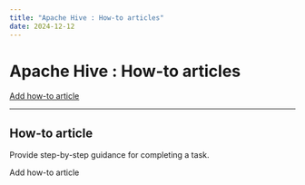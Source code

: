 ```yaml
---
title: "Apache Hive : How-to articles"
date: 2024-12-12
---
```










# Apache Hive : How-to articles






[Add how-to article](https://cwiki.apache.org/confluence?createDialogSpaceKey=Hive&createDialogBlueprintId=74d627b6-b6f7-4de8-bd3c-78523ccb3b35)



---

## How-to article

Provide step-by-step guidance for completing a task.

Add how-to article





 

 

